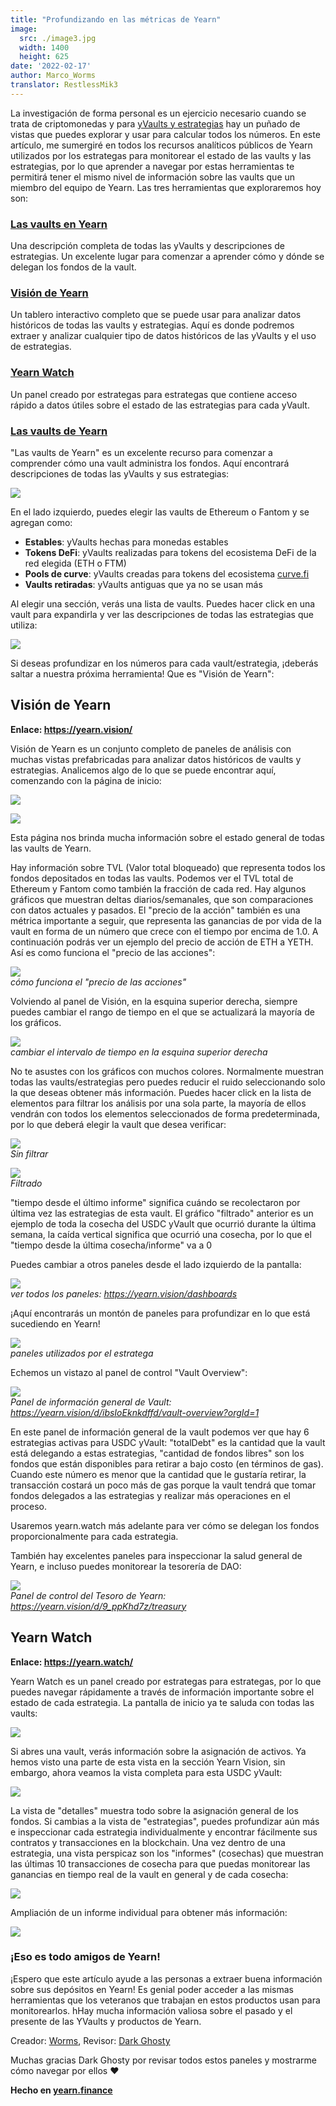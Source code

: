 ```yaml
---
title: "Profundizando en las métricas de Yearn"
image:
  src: ./image3.jpg
  width: 1400
  height: 625
date: '2022-02-17'
author: Marco_Worms
translator: RestlessMik3
---
```


La investigación de forma personal es un ejercicio necesario cuando se trata de criptomonedas y para [yVaults y estrategias](https://medium.com/iearn/yearn-finance-explained-what-are-vaults-and-strategies-96970560432) hay un puñado de vistas que puedes explorar y usar para calcular todos los números. En este artículo, me sumergiré en todos los recursos analíticos públicos de Yearn utilizados por los estrategas para monitorear el estado de las vaults y las estrategias, por lo que aprender a navegar por estas herramientas te permitirá tener el mismo nivel de información sobre las vaults que un miembro del equipo de Yearn. Las tres herramientas que exploraremos hoy son:

### **[Las vaults en Yearn](https://vaults.yearn.finance/)**

Una descripción completa de todas las yVaults y descripciones de estrategias. Un excelente lugar para comenzar a aprender cómo y dónde se delegan los fondos de la vault.

### **[Visión de Yearn](https://yearn.vision/)**

Un tablero interactivo completo que se puede usar para analizar datos históricos de todas las vaults y estrategias. Aquí es donde podremos extraer y analizar cualquier tipo de datos históricos de las yVaults y el uso de estrategias.

### **[Yearn Watch](https://yearn.watch/)**

Un panel creado por estrategas para estrategas que contiene acceso rápido a datos útiles sobre el estado de las estrategias para cada yVault.

### **[Las vaults de Yearn](https://vaults.yearn.finance/)**

"Las vaults de Yearn" es un excelente recurso para comenzar a comprender cómo una vault administra los fondos. Aquí encontrará descripciones de todas las yVaults y sus estrategias:

![](./image1.jpg?w=1211&h=733)

En el lado izquierdo, puedes elegir las vaults de Ethereum o Fantom y se agregan como:

- **Estables**: yVaults hechas para monedas estables
- **Tokens DeFi**: yVaults realizadas para tokens del ecosistema DeFi de la red elegida (ETH o FTM)
- **Pools de curve**: yVaults creadas para tokens del ecosistema [curve.fi](https://curve.fi/)
- **Vaults retiradas**: yVaults antiguas que ya no se usan más

Al elegir una sección, verás una lista de vaults. Puedes hacer click en una vault para expandirla y ver las descripciones de todas las estrategias que utiliza:

![](./image2.jpg?w=897&h=856)

Si deseas profundizar en los números para cada vault/estrategia, ¡deberás saltar a nuestra próxima herramienta! Que es "Visión de Yearn":

## **Visión de Yearn**

**Enlace: https://yearn.vision/**

Visión de Yearn es un conjunto completo de paneles de análisis con muchas vistas prefabricadas para analizar datos históricos de vaults y estrategias. Analicemos algo de lo que se puede encontrar aquí, comenzando con la página de inicio:

![](./image3.jpg?w=1400&h=625)

![](./image4.jpg?w=1400&h=445)

Esta página nos brinda mucha información sobre el estado general de todas las vaults de Yearn.

Hay información sobre TVL (Valor total bloqueado) que representa todos los fondos depositados en todas las vaults. Podemos ver el TVL total de Ethereum y Fantom como también la fracción de cada red. Hay algunos gráficos que muestran deltas diarios/semanales, que son comparaciones con datos actuales y pasados. El "precio de la acción" también es una métrica importante a seguir, que representa las ganancias de por vida de la vault en forma de un número que crece con el tiempo por encima de 1.0. A continuación podrás ver un ejemplo del precio de acción de ETH a YETH. Así es como funciona el "precio de las acciones":

![](./image5.jpg?w=1400&h=849)\
*cómo funciona el "precio de las acciones"*

Volviendo al panel de Visión, en la esquina superior derecha, siempre puedes cambiar el rango de tiempo en el que se actualizará la mayoría de los gráficos.

![](./image6.jpg?w=226&h=469)\
*cambiar el intervalo de tiempo en la esquina superior derecha*

No te asustes con los gráficos con muchos colores. Normalmente muestran todas las vaults/estrategias pero puedes reducir el ruido seleccionando solo la que deseas obtener más información. Puedes hacer click en la lista de elementos para filtrar los análisis por una sola parte, la mayoría de ellos vendrán con todos los elementos seleccionados de forma predeterminada, por lo que deberá elegir la vault que desea verificar:

![](./image7.jpg?w=884&h=231)\
*Sin filtrar*


![](./image8.jpg?w=895&h=258)\
*Filtrado*

"tiempo desde el último informe" significa cuándo se recolectaron por última vez las estrategias de esta vault. El gráfico "filtrado" anterior es un ejemplo de toda la cosecha del USDC yVault que ocurrió durante la última semana, la caída vertical significa que ocurrió una cosecha, por lo que el "tiempo desde la última cosecha/informe" va a 0

Puedes cambiar a otros paneles desde el lado izquierdo de la pantalla:

![](./image9.jpg?w=225&h=221)\
*ver todos los paneles: https://yearn.vision/dashboards*

¡Aquí encontrarás un montón de paneles para profundizar en lo que está sucediendo en Yearn!

![](./image10.jpg?w=1395&h=565)\
*paneles utilizados por el estratega*

Echemos un vistazo al panel de control "Vault Overview":

![](./image11.jpg?w=1400&h=640)\
*Panel de información general de Vault: https://yearn.vision/d/ibsIoEknkdffd/vault-overview?orgId=1*

En este panel de información general de la vault podemos ver que hay 6 estrategias activas para USDC yVault: "totalDebt" es la cantidad que la vault está delegando a estas estrategias, "cantidad de fondos libres" son los fondos que están disponibles para retirar a bajo costo (en términos de gas). Cuando este número es menor que la cantidad que le gustaría retirar, la transacción costará un poco más de gas porque la vault tendrá que tomar fondos delegados a las estrategias y realizar más operaciones en el proceso.

Usaremos yearn.watch más adelante para ver cómo se delegan los fondos proporcionalmente para cada estrategia.

También hay excelentes paneles para inspeccionar la salud general de Yearn, e incluso puedes monitorear la tesorería de DAO:

![](./image12.jpg?w=1363&h=201)\
*Panel de control del Tesoro de Yearn: https://yearn.vision/d/9_ppKhd7z/treasury*

## **Yearn Watch**

**Enlace: https://yearn.watch/**

Yearn Watch es un panel creado por estrategas para estrategas, por lo que puedes navegar rápidamente a través de información importante sobre el estado de cada estrategia. La pantalla de inicio ya te saluda con todas las vaults:

![](./image13.jpg?w=1255&h=799)

Si abres una vault, verás información sobre la asignación de activos. Ya hemos visto una parte de esta vista en la sección Yearn Vision, sin embargo, ahora veamos la vista completa para esta USDC yVault:

![](./image14.jpg?w=855&h=855)

La vista de "detalles" muestra todo sobre la asignación general de los fondos. Si cambias a la vista de "estrategias", puedes profundizar aún más e inspeccionar cada estrategia individualmente y encontrar fácilmente sus contratos y transacciones en la blockchain.
Una vez dentro de una estrategia, una vista perspicaz son los "informes" (cosechas) que muestran las últimas 10 transacciones de cosecha para que puedas monitorear las ganancias en tiempo real de la vault en general y de cada cosecha:

![](./image15.jpg?w=1253&h=759)

Ampliación de un informe individual para obtener más información:

![](./image16.jpg?w=1157&h=415)

### **¡Eso es todo amigos de Yearn!**
¡Espero que este artículo ayude a las personas a extraer buena información sobre sus depósitos en Yearn! Es genial poder acceder a las mismas herramientas que los veteranos que trabajan en estos productos usan para monitorearlos. hHay mucha información valiosa sobre el pasado y el presente de las YVaults y productos de Yearn.

Creador: [Worms](https://twitter.com/MarcoWorms), Revisor: [Dark Ghosty](https://github.com/DarkGhost7)

Muchas gracias Dark Ghosty por revisar todos estos paneles y mostrarme cómo navegar por ellos ❤

**Hecho en [yearn.finance](https://yearn.finance/)**
